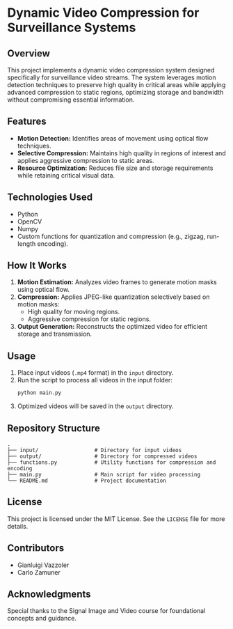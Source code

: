 # Dynamic Video Compression for Surveillance Systems

## Overview
This project implements a dynamic video compression system designed specifically for surveillance video streams. The system leverages motion detection techniques to preserve high quality in critical areas while applying advanced compression to static regions, optimizing storage and bandwidth without compromising essential information.

## Features
- **Motion Detection:** Identifies areas of movement using optical flow techniques.
- **Selective Compression:** Maintains high quality in regions of interest and applies aggressive compression to static areas.
- **Resource Optimization:** Reduces file size and storage requirements while retaining critical visual data.

## Technologies Used
- Python
- OpenCV
- Numpy
- Custom functions for quantization and compression (e.g., zigzag, run-length encoding).

## How It Works
1. **Motion Estimation:** Analyzes video frames to generate motion masks using optical flow.
2. **Compression:** Applies JPEG-like quantization selectively based on motion masks:
   - High quality for moving regions.
   - Aggressive compression for static regions.
3. **Output Generation:** Reconstructs the optimized video for efficient storage and transmission.

## Usage
1. Place input videos (`.mp4` format) in the `input` directory.
2. Run the script to process all videos in the input folder:
   ```bash
   python main.py
   ```
3. Optimized videos will be saved in the `output` directory.

## Repository Structure
```
.
├── input/                  # Directory for input videos
├── output/                 # Directory for compressed videos
├── functions.py            # Utility functions for compression and encoding
├── main.py                 # Main script for video processing
└── README.md               # Project documentation
```

## License
This project is licensed under the MIT License. See the `LICENSE` file for more details.

## Contributors
- Gianluigi Vazzoler
- Carlo Zamuner

## Acknowledgments
Special thanks to the Signal Image and Video course for foundational concepts and guidance.

